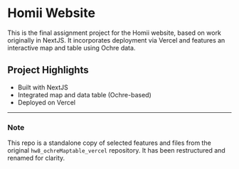 # Homii Website

This is the final assignment project for the Homii website, based on work originally in NextJS. It incorporates deployment via Vercel and features an interactive map and table using Ochre data.

## Project Highlights

- Built with NextJS
- Integrated map and data table (Ochre-based)
- Deployed on Vercel

---

### Note

This repo is a standalone copy of selected features and files from the original `hw8_ochreMaptable_vercel` repository. It has been restructured and renamed for clarity.